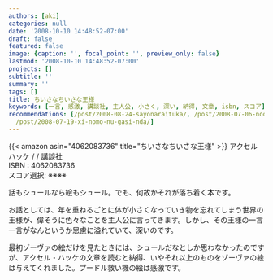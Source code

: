 ```yaml
---
authors: [aki]
categories: null
date: '2008-10-10 14:48:52-07:00'
draft: false
featured: false
image: {caption: '', focal_point: '', preview_only: false}
lastmod: '2008-10-10 14:48:52-07:00'
projects: []
subtitle: ''
summary: ''
tags: []
title: ちいさなちいさな王様
keywords: [一言, 感激, 講談社, 主人公, 小さく, 深い, 納得, 文章, isbn, スコア]
recommendations: [/post/2008-08-24-sayonaraituka/, /post/2008-07-06-nodamekantabire18-20/,
  /post/2008-07-19-xi-nomo-nu-gasi-nda/]
---
```


{{< amazon asin="4062083736" title="ちいさなちいさな王様" >}}
アクセル ハッケ / / 講談社  
ISBN : 4062083736  
スコア選択: ※※※※  
  
話もシュールなら絵もシュール。でも、何故かそれが落ち着く本です。  
  
お話としては、年を重ねるごとに体が小さくなっていき物を忘れてしまう世界の王様が、偉そうに色々なことを主人公に言ってきます。しかし、その王様の一言一言がなんというか思慮に溢れていて、深いのです。  
  
最初ゾーヴァの絵だけを見たときには、シュールだなとしか思わなかったのですが、アクセル・ハッケの文章を読むと納得、いやそれ以上のものをゾーヴァの絵は与えてくれました。プードル救い機の絵は感激です。
